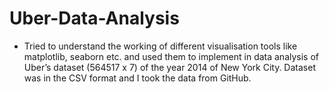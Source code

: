 # Uber-Data-Analysis
-	Tried to understand the working of different visualisation tools like matplotlib, seaborn etc. and used them to implement in data analysis of Uber’s dataset (564517 x 7) of the year 2014 of New York City. Dataset was in the CSV format and I took the data from GitHub.
